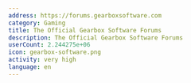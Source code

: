 ```yaml
---
address: https://forums.gearboxsoftware.com
category: Gaming
title: The Official Gearbox Software Forums
description: The Official Gearbox Software Forums
userCount: 2.244275e+06
icon: gearbox-software.png
activity: very high
language: en
---
```


